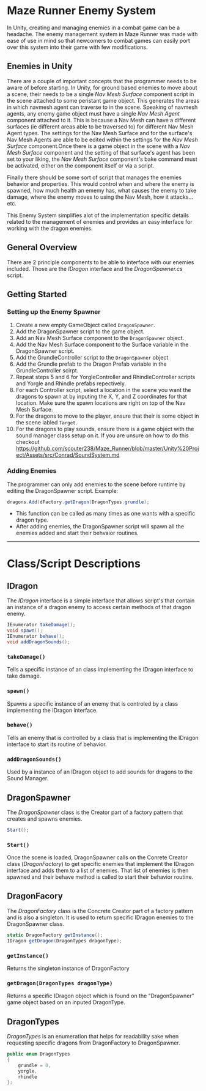 # Maze Runner Enemy System 
In Unity, creating and managing enemies in a combat game can be a headache. The enemy management system in Maze Runner was made with ease of use in mind so that newcomers to combat games can easily port over this system into their game with few modifications.

## Enemies in Unity
There are a couple of important concepts that the programmer needs to be aware of before starting. In Unity, for ground based enemies to move about a scene, their needs to be a single *Nav Mesh Surface* component script in the scene attached to some peristant game object. This generates the areas in which navmesh agent can traverse to in the scene. Speaking of navmesh agents, any enemy game object must have a single *Nav Mesh Agent* component attached to it. This is because a Nav Mesh can have a different surfaces (ie different areas able to be traversed to) for different Nav Mesh Agent types. The settings for the Nav Mesh Surface and for the surface's Nav Mesh Agents are able to be edited within the settings for the *Nav Mesh Surface* component.Once there is a game object in the scene with a *Nav Mesh Surface* component and the setting of that surface's agent has been set to your liking, the *Nav Mesh Surface* component's bake command must be activated, either on the component itself or via a script.


Finally there should be some sort of script that manages the enemies behavior and properties. This would control when and where the enemy is spawned, how much health an ememy has, what causes the enemy to take damage, where the enemy moves to using the Nav Mesh, how it attacks... etc. 

This Enemy System simplifies alot of the implementation specific details related to the management of enemies and provides an easy interface for working with the dragon enemies. 

## General Overview
There are 2 principle components to be able to interface with our enemies included. Those are the *IDragon* interface and the *DragonSpawner.cs* script.

## Getting Started
### Setting up the Enemy Spawner
1. Create a new empty GameObject called `DragonSpawner`.
2. Add the DragonSpawner script to the game object.
3. Add an Nav Mesh Surface component to the `DragonSpawner` object.
4. Add the Nav Mesh Surface component to the Surface variable in the DragonSpawner script.
5. Add the GrundleController script to the `DragonSpawner` object
6. Add the Grundle prefab to the Dragon Prefab variable in the GrundleController scirpt.
7. Repeat steps 5 and 6 for YorgleController and RhindleController scripts and Yorgle and Rhindle prefabs repectively.
8. For each Controller script, select a location in the scene you want the dragons to spawn at by inputing the X, Y, and Z coordinates for that location. Make sure the spawn locations are right on top of the Nav Mesh Surface.
9. For the dragons to move to the player, ensure that their is some object in the scene labled `Target`.
10. For the dragons to play sounds, ensure there is a game object with the sound manager class setup on it. If you are unsure on how to do this checkout https://github.com/scouter238/Maze_Runner/blob/master/Unity%20Project/Assets/src/Conrad/SoundSystem.md


### Adding Enemies
The programmer can only add enemies to the scene before runtime by editing the DragonSpawner script.
Example:

```csharp
dragons.Add(dFactory.getDragon(DragonTypes.grundle);
```
- This function can be called as many times as one wants with a specific dragon type.
- After adding enemies, the DragonSpawner script will spawn all the enemies added and start their behvaior routines.

----------------------------------------------------------
# Class/Script Descriptions

## IDragon
The _IDragon_ interface is a simple interface that allows script's that contain an instance of a dragon enemy to access certain methods of that dragon enemy.
```csharp
IEnumerator takeDamage();
void spawn();
IEnumerator behave();
void addDragonSounds();
```
### `takeDamage()`
Tells a specific instance of an class implementing the IDragon interface to take damage.

### `spawn()`
Spawns a specific instance of an enemy that is controled by a class implementing the IDragon interface.

### `behave()`
Tells an enemy that is controlled by a class that is implementing the IDragon interface to start its routine of behavior.

### `addDragonSounds()`
Used by a instance of an IDragon object to add sounds for dragons to the Sound Manager.


## DragonSpawner
The _DragonSpawner_ class is the Creator part of a factory pattern that creates and spawns enemies.  

```csharp
Start();
```

### `Start()`
Once the scene is loaded, DragonSpawner calls on the Conrete Creator class (*DragonFactory*) to get specific enemies that implement the IDragon interface and adds them to a list of enemies. That list of enemies is then spawned and their behave method is called to start their behavior routine.

## DragonFacory
The _DragonFactory_ class is the Concrete Creator part of a factory pattern and is also a singleton. It is used to return specific IDragon enemies to the DragonSpawner class.  

```csharp
static DragonFactory getInstance();
IDragon getDragon(DragonTypes dragonType);
```

### `getInstance()`
Returns the singleton instance of DragonFactory

### `getDragon(DragonTypes dragonType)`
Returns a specific IDragon object which is found on the "DragonSpawner" game object based on an inputed DragonType.


## DragonTypes
_DragonTypes_ is an enumeration that helps for readability sake when requesting specific dragons from DragonFactory to DragonSpawner.

```csharp
public enum DragonTypes
{
    grundle = 0,
    yorgle,
    rhindle
};
```